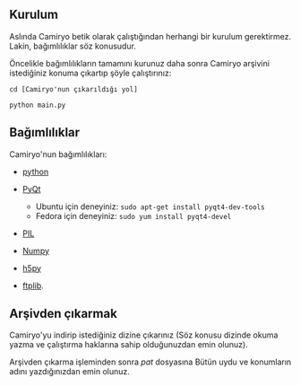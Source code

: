 ## Kurulum ##

Aslında Camiryo betik olarak çalıştığından herhangi bir kurulum gerektirmez. Lakin, bağımlılıklar söz konusudur.

Öncelikle bağımlılıkların tamamını kurunuz daha sonra Camiryo arşivini istediğiniz konuma çıkartıp şöyle çalıştırınız:

`cd [Camiryo'nun çıkarıldığı yol]`

`python main.py`

## Bağımlılıklar ##

Camiryo'nun bağımlılıkları:

  * [python](http://www.python.org/)

  * [PyQt](http://www.riverbankcomputing.com/software/pyqt/intro)
    * Ubuntu için deneyiniz: `sudo apt-get install pyqt4-dev-tools`
    * Fedora için deneyiniz: `sudo yum install pyqt4-devel`

  * [PIL](http://www.pythonware.com/products/pil/)

  * [Numpy](http://www.numpy.org/)

  * [h5py](http://www.h5py.org/)

  * [ftplib](http://effbot.org/librarybook/ftplib.htm).

## Arşivden çıkarmak ##
Camiryo'yu indirip istediğiniz dizine çıkarınız (Söz konusu dizinde okuma yazma ve çalıştırma haklarına sahip olduğunuzdan emin olunuz).

Arşivden çıkarma işleminden sonra _pat_ dosyasına Bütün uydu ve konumların adını yazdığınızdan emin olunuz.